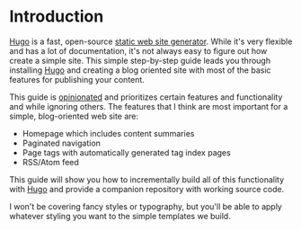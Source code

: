 # Introduction

[Hugo][hugo] is a fast, open-source [static web site generator][static-site-generator]. While it's very flexible and has
a lot of documentation, it's not always easy to figure out how create a simple site. This simple step-by-step guide
leads you through installing [Hugo][hugo] and creating a blog oriented site with most of the basic features for
publishing your content.

This guide is [opinionated][opinionated] and prioritizes certain features and functionality and while ignoring others. The
features that I think are most important for a simple, blog-oriented web site are:

- Homepage which includes content summaries
- Paginated navigation
- Page tags with automatically generated tag index pages
- RSS/Atom feed

This guide will show you how to incrementally build all of this functionality with [Hugo][hugo] and provide a companion
repository with working source code.

I won't be covering fancy styles or typography, but you'll be able to apply whatever styling you want to the simple
templates we build.

<!-- ref links -->
[hugo]: https://gohugo.io/ "Hugo home page"
[opinionated]: https://basecamp.com/gettingreal/04.6-make-opinionated-software "Make Opinionated Software"
[static-site-generator]: https://www.cloudflare.com/learning/performance/static-site-generator/
